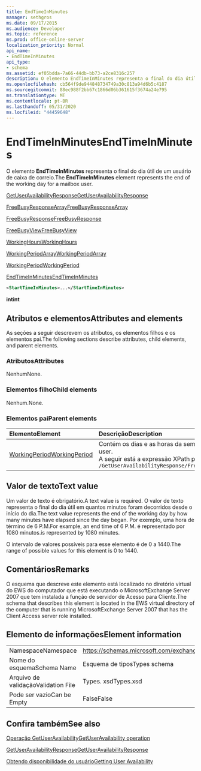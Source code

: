 ```yaml
---
title: EndTimeInMinutes
manager: sethgros
ms.date: 09/17/2015
ms.audience: Developer
ms.topic: reference
ms.prod: office-online-server
localization_priority: Normal
api_name:
- EndTimeInMinutes
api_type:
- schema
ms.assetid: ef05bdda-7a66-44db-bb73-a2ce8316c257
description: O elemento EndTimeInMinutes representa o final do dia útil de um usuário de caixa de correio.
ms.openlocfilehash: cb564f9de944848734749a30c813a94d6b5c4187
ms.sourcegitcommit: 88ec988f2bb67c1866d06b361615f3674a24e795
ms.translationtype: MT
ms.contentlocale: pt-BR
ms.lasthandoff: 05/31/2020
ms.locfileid: "44459648"
---
```

# <a name="endtimeinminutes"></a><span data-ttu-id="4b2b4-103">EndTimeInMinutes</span><span class="sxs-lookup"><span data-stu-id="4b2b4-103">EndTimeInMinutes</span></span>

<span data-ttu-id="4b2b4-104">O elemento **EndTimeInMinutes** representa o final do dia útil de um usuário de caixa de correio.</span><span class="sxs-lookup"><span data-stu-id="4b2b4-104">The **EndTimeInMinutes** element represents the end of the working day for a mailbox user.</span></span> 
  
[<span data-ttu-id="4b2b4-105">GetUserAvailabilityResponse</span><span class="sxs-lookup"><span data-stu-id="4b2b4-105">GetUserAvailabilityResponse</span></span>](getuseravailabilityresponse.md)
  
[<span data-ttu-id="4b2b4-106">FreeBusyResponseArray</span><span class="sxs-lookup"><span data-stu-id="4b2b4-106">FreeBusyResponseArray</span></span>](freebusyresponsearray.md)
  
[<span data-ttu-id="4b2b4-107">FreeBusyResponse</span><span class="sxs-lookup"><span data-stu-id="4b2b4-107">FreeBusyResponse</span></span>](freebusyresponse.md)
  
[<span data-ttu-id="4b2b4-108">FreeBusyView</span><span class="sxs-lookup"><span data-stu-id="4b2b4-108">FreeBusyView</span></span>](freebusyview.md)
  
[<span data-ttu-id="4b2b4-109">WorkingHours</span><span class="sxs-lookup"><span data-stu-id="4b2b4-109">WorkingHours</span></span>](workinghours-ex15websvcsotherref.md)
  
[<span data-ttu-id="4b2b4-110">WorkingPeriodArray</span><span class="sxs-lookup"><span data-stu-id="4b2b4-110">WorkingPeriodArray</span></span>](workingperiodarray.md)
  
[<span data-ttu-id="4b2b4-111">WorkingPeriod</span><span class="sxs-lookup"><span data-stu-id="4b2b4-111">WorkingPeriod</span></span>](workingperiod.md)
  
[<span data-ttu-id="4b2b4-112">EndTimeInMinutes</span><span class="sxs-lookup"><span data-stu-id="4b2b4-112">EndTimeInMinutes</span></span>](endtimeinminutes.md)
  
```xml
<StartTimeInMinutes>...</StartTimeInMinutes>
```

 <span data-ttu-id="4b2b4-113">**int**</span><span class="sxs-lookup"><span data-stu-id="4b2b4-113">**int**</span></span>
## <a name="attributes-and-elements"></a><span data-ttu-id="4b2b4-114">Atributos e elementos</span><span class="sxs-lookup"><span data-stu-id="4b2b4-114">Attributes and elements</span></span>

<span data-ttu-id="4b2b4-115">As seções a seguir descrevem os atributos, os elementos filhos e os elementos pai.</span><span class="sxs-lookup"><span data-stu-id="4b2b4-115">The following sections describe attributes, child elements, and parent elements.</span></span>
  
### <a name="attributes"></a><span data-ttu-id="4b2b4-116">Atributos</span><span class="sxs-lookup"><span data-stu-id="4b2b4-116">Attributes</span></span>

<span data-ttu-id="4b2b4-117">Nenhum</span><span class="sxs-lookup"><span data-stu-id="4b2b4-117">None.</span></span>
  
### <a name="child-elements"></a><span data-ttu-id="4b2b4-118">Elementos filho</span><span class="sxs-lookup"><span data-stu-id="4b2b4-118">Child elements</span></span>

<span data-ttu-id="4b2b4-119">Nenhum.</span><span class="sxs-lookup"><span data-stu-id="4b2b4-119">None.</span></span>
  
### <a name="parent-elements"></a><span data-ttu-id="4b2b4-120">Elementos pai</span><span class="sxs-lookup"><span data-stu-id="4b2b4-120">Parent elements</span></span>

|<span data-ttu-id="4b2b4-121">**Elemento**</span><span class="sxs-lookup"><span data-stu-id="4b2b4-121">**Element**</span></span>|<span data-ttu-id="4b2b4-122">**Descrição**</span><span class="sxs-lookup"><span data-stu-id="4b2b4-122">**Description**</span></span>|
|:-----|:-----|
|[<span data-ttu-id="4b2b4-123">WorkingPeriod</span><span class="sxs-lookup"><span data-stu-id="4b2b4-123">WorkingPeriod</span></span>](workingperiod.md) <br/> |<span data-ttu-id="4b2b4-124">Contém os dias e as horas da semana de trabalho do usuário da caixa de correio.</span><span class="sxs-lookup"><span data-stu-id="4b2b4-124">Contains the work week days and hours of the mailbox user.</span></span>  <br/> <span data-ttu-id="4b2b4-125">A seguir está a expressão XPath para este elemento:</span><span class="sxs-lookup"><span data-stu-id="4b2b4-125">The following is the XPath expression to this element:</span></span>  <br/>  `/GetUserAvailabilityResponse/FreeBusyResponseArray/FreeBusyResponse/FreeBusyView/WorkingHours/WorkingPeriodArray/WorkingPeriod[i]` <br/> |
   
## <a name="text-value"></a><span data-ttu-id="4b2b4-126">Valor de texto</span><span class="sxs-lookup"><span data-stu-id="4b2b4-126">Text value</span></span>

<span data-ttu-id="4b2b4-127">Um valor de texto é obrigatório.</span><span class="sxs-lookup"><span data-stu-id="4b2b4-127">A text value is required.</span></span> <span data-ttu-id="4b2b4-128">O valor de texto representa o final do dia útil em quantos minutos foram decorridos desde o início do dia.</span><span class="sxs-lookup"><span data-stu-id="4b2b4-128">The text value represents the end of the working day by how many minutes have elapsed since the day began.</span></span> <span data-ttu-id="4b2b4-129">Por exemplo, uma hora de término de 6 P.M.</span><span class="sxs-lookup"><span data-stu-id="4b2b4-129">For example, an end time of 6 P.M.</span></span> <span data-ttu-id="4b2b4-130">é representado por 1080 minutos.</span><span class="sxs-lookup"><span data-stu-id="4b2b4-130">is represented by 1080 minutes.</span></span>
  
<span data-ttu-id="4b2b4-131">O intervalo de valores possíveis para esse elemento é de 0 a 1440.</span><span class="sxs-lookup"><span data-stu-id="4b2b4-131">The range of possible values for this element is 0 to 1440.</span></span>
  
## <a name="remarks"></a><span data-ttu-id="4b2b4-132">Comentários</span><span class="sxs-lookup"><span data-stu-id="4b2b4-132">Remarks</span></span>

<span data-ttu-id="4b2b4-133">O esquema que descreve este elemento está localizado no diretório virtual do EWS do computador que está executando o MicrosoftExchange Server 2007 que tem instalada a função de servidor de Acesso para Cliente.</span><span class="sxs-lookup"><span data-stu-id="4b2b4-133">The schema that describes this element is located in the EWS virtual directory of the computer that is running MicrosoftExchange Server 2007 that has the Client Access server role installed.</span></span>
  
## <a name="element-information"></a><span data-ttu-id="4b2b4-134">Elemento de informações</span><span class="sxs-lookup"><span data-stu-id="4b2b4-134">Element information</span></span>

|||
|:-----|:-----|
|<span data-ttu-id="4b2b4-135">Namespace</span><span class="sxs-lookup"><span data-stu-id="4b2b4-135">Namespace</span></span>  <br/> |https://schemas.microsoft.com/exchange/services/2006/types  <br/> |
|<span data-ttu-id="4b2b4-136">Nome do esquema</span><span class="sxs-lookup"><span data-stu-id="4b2b4-136">Schema Name</span></span>  <br/> |<span data-ttu-id="4b2b4-137">Esquema de tipos</span><span class="sxs-lookup"><span data-stu-id="4b2b4-137">Types schema</span></span>  <br/> |
|<span data-ttu-id="4b2b4-138">Arquivo de validação</span><span class="sxs-lookup"><span data-stu-id="4b2b4-138">Validation File</span></span>  <br/> |<span data-ttu-id="4b2b4-139">Types. xsd</span><span class="sxs-lookup"><span data-stu-id="4b2b4-139">Types.xsd</span></span>  <br/> |
|<span data-ttu-id="4b2b4-140">Pode ser vazio</span><span class="sxs-lookup"><span data-stu-id="4b2b4-140">Can be Empty</span></span>  <br/> |<span data-ttu-id="4b2b4-141">False</span><span class="sxs-lookup"><span data-stu-id="4b2b4-141">False</span></span>  <br/> |
   
## <a name="see-also"></a><span data-ttu-id="4b2b4-142">Confira também</span><span class="sxs-lookup"><span data-stu-id="4b2b4-142">See also</span></span>



[<span data-ttu-id="4b2b4-143">Operação GetUserAvailability</span><span class="sxs-lookup"><span data-stu-id="4b2b4-143">GetUserAvailability operation</span></span>](getuseravailability-operation.md)
  
[<span data-ttu-id="4b2b4-144">GetUserAvailabilityResponse</span><span class="sxs-lookup"><span data-stu-id="4b2b4-144">GetUserAvailabilityResponse</span></span>](getuseravailabilityresponse.md)


[<span data-ttu-id="4b2b4-145">Obtendo disponibilidade do usuário</span><span class="sxs-lookup"><span data-stu-id="4b2b4-145">Getting User Availability</span></span>](https://msdn.microsoft.com/library/d4133fcb-9b0f-4e6b-aadf-a389da83516a%28Office.15%29.aspx)

